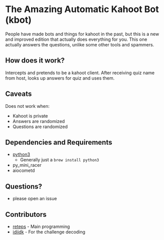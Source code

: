 # The Amazing Automatic Kahoot Bot (kbot)
People have made bots and things for kahoot in the past, but this is
a new and improved edition that actually does
everything for you. This one actually answers the questions, unlike
some other tools and spammers. 

## How does it work?

Intercepts and pretends to be a kahoot client. After receiving quiz name from host, looks up answers for quiz and uses them.

## Caveats

Does not work when:

+ Kahoot is private
+ Answers are randomized
+ Questions are randomized

## Dependencies and Requirements


* [python3](https://python-guide-pt-br.readthedocs.io/en/latest/starting/install3/osx/) 
  + Generally just a `brew install python3`
* py_mini_racer
* aiocometd
  
## Questions?
 + please open an issue
 
## Contributors

* [reteps](https://github.com/reteps) - Main programming
* [idiidk](https://github.com/idiidk) - For the challenge decoding
